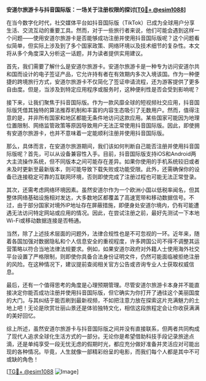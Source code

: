 **安道尔旅游卡与抖音国际版：一场关于注册权限的探讨[[TG💪+ @esim1088](https://t.me/s/esim1088)]**

在当今数字化时代，社交媒体平台如抖音国际版（TikTok）已成为全球用户分享生活、交流互动的重要工具。然而，对于一些旅行者来说，他们可能会遇到这样一个问题——使用安道尔旅游卡是否能够成功注册并使用抖音国际版呢？这个问题看似简单，但实际上涉及到了多个国家政策、网络环境以及技术细节的复杂性。本文将从多个角度深入分析这一话题，并为读者提供实用建议。

首先，我们需要了解什么是安道尔旅游卡。安道尔旅游卡是一种专为访问安道尔共和国而设计的电子签证产品，它允许持有者在有效期内多次入境该国。作为一种便捷的跨境旅行方式，安道尔旅游卡不仅简化了签证申请流程，还为游客提供了更多自由度。但是，当涉及到特定应用程序或服务时，这种便利性是否会受到影响呢？

接下来，让我们聚焦于抖音国际版。作为一款风靡全球的短视频社交应用，抖音国际版凭借其独特的算法推荐机制和丰富的内容生态吸引了无数用户。然而，值得注意的是，并非所有国家和地区都能无条件地访问这款应用。某些国家可能因为地理位置限制、网络监管政策等原因导致用户无法正常使用抖音国际版。因此，即使拥有安道尔旅游卡，也并不意味着一定能顺利注册并使用抖音国际版。

那么，具体而言，在安道尔旅游期间，我们该如何判断自己能否注册并使用抖音国际版呢？首先，可以从设备兼容性入手。目前，抖音国际版支持iOS和Android两大主流操作系统，但不同版本之间可能存在差异。如果你使用的手机系统较旧或者未及时更新至最新版本，则可能导致下载失败或功能受限。此外，还需确保你的设备已连接稳定可靠的互联网环境，否则即使完成了注册过程也可能无法正常登录。

其次，还需考虑网络环境因素。虽然安道尔作为一个欧洲小国以低税率闻名，但其整体网络基础设施相对发达，大多数地区都覆盖了高速宽带和移动数据信号。不过，由于部分国家对境外IP地址存在屏蔽措施，即便身处安道尔境内，仍有可能遭遇无法访问特定网站或应用的情况。因此，在尝试注册之前，最好先测试一下本地Wi-Fi或移动数据连接是否畅通。

当然，除了上述技术层面的问题外，法律合规性也是不可忽视的一环。近年来，随着各国加强对数据隐私和个人信息安全的重视程度，许多跨国公司不得不调整其运营策略以符合当地法律法规要求。例如，如果安道尔政府对外籍人士使用海外社交平台设置了严格限制，则即使你具备合法身份证明文件，仍然可能面临被拒绝注册的风险。在这种情况下，建议提前查阅相关官方公告或咨询专业人士获取权威信息。

最后，还有一个值得思考的角度是心理预期管理。尽管安道尔旅游卡本身并不能直接决定你能否成功注册并使用抖音国际版，但它确实为你打开了通往这个美丽国度的大门。与其纠结于能否刷到最新视频，不如把注意力放在探索这片充满魅力的土地上吧！无论是欣赏壮丽山景还是体验独特文化，相信这段旅程定会让你收获满满的美好回忆。

综上所述，虽然安道尔旅游卡与抖音国际版之间并没有直接联系，但两者共同构成了现代人追求全球化生活方式的一部分。无论你是希望借助科技手段记录旅途点滴，还是单纯享受一段无忧无虑的假期时光，都应充分做好准备并灵活应对可能出现的各种情况。毕竟，人生就像一部精彩纷呈的电影，而我们每个人都是其中不可或缺的角色！

[[TG💪+ @esim1088](https://t.me/s/esim1088) ![Image](https://i.postimg.cc/4NQfJmqS/Snipaste-2025-05-13-00-14-12.png)]